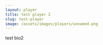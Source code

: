 ```yaml
---
layout: player
title: test player 2
slug: test-player
image: /assets/images/players/unnamed.png
---
```

test bio2
